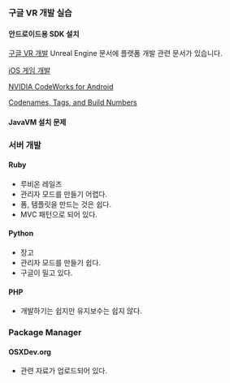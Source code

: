### 구글 VR 개발 실습

#### 안드로이드용 SDK 설치

[구글 VR 개발](https://docs.unrealengine.com/latest/KOR/Platforms/GoogleVR/index.html) Unreal Engine 문서에 플랫폼 개발 관련 문서가 있습니다. 

[iOS 게임 개발](https://docs.unrealengine.com/latest/KOR/Platforms/iOS/index.html)

[NVIDIA CodeWorks for Android](http://docs.nvidia.com/gameworks/index.html#developertools/mobile/codeworks_android/codeworks_for_android.htm)

[Codenames, Tags, and Build Numbers](https://source.android.com/source/build-numbers.html)

#### JavaVM 설치 문제

### 서버 개발

#### Ruby

* 루비온 레일즈
* 관리자 모드를 만들기 어렵다.
* 폼, 템플릿을 만드는 것은 쉽다.
* MVC 패턴으로 되어 있다.

#### Python

* 장고
* 관리자 모드를 만들기 쉽다.
* 구글이 밀고 있다.

#### PHP

* 개발하기는 쉽지만 유지보수는 쉽지 않다.

### Package Manager

#### OSXDev.org 

* 관련 자료가 업로드되어 있다.



